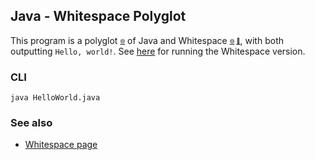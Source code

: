 ## Java - Whitespace Polyglot

This program is a polyglot <sub><sup>[🌐](https://en.wikipedia.org/wiki/Polyglot_(computing))</sup></sub> of Java and Whitespace <sub><sup>[🌐](https://en.wikipedia.org/wiki/Whitespace_(programming_language) 'Wikipedia') [🍋](https://esolangs.org/wiki/Whitespace 'Esolang')</sup></sub>, with both outputting `Hello, world!`. See [here](/ws#execution) for running the Whitespace version.

### CLI

`java HelloWorld.java`

### See also

- [Whitespace page](/ws/java-polyglot/)
